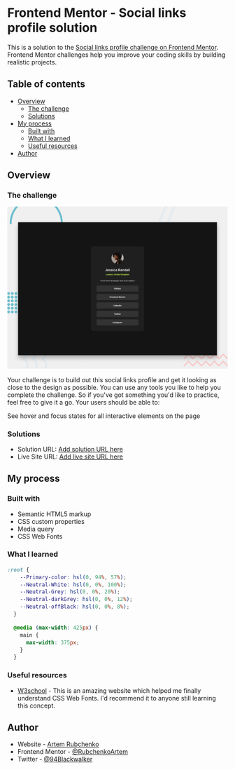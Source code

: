 # Frontend Mentor - Social links profile solution

This is a solution to the [Social links profile challenge on Frontend Mentor](https://www.frontendmentor.io/challenges/social-links-profile-UG32l9m6dQ). Frontend Mentor challenges help you improve your coding skills by building realistic projects.

## Table of contents

- [Overview](#overview)
  - [The challenge](#the-challenge)
  - [Solutions](#solutions)
- [My process](#my-process)
  - [Built with](#built-with)
  - [What I learned](#what-i-learned)
  - [Useful resources](#useful-resources)
- [Author](#author)

## Overview

### The challenge

![](./assets/images/desktop-preview.jpg)

Your challenge is to build out this social links profile and get it looking as close to the design as possible. You can use any tools you like to help you complete the challenge. So if you've got something you'd like to practice, feel free to give it a go. Your users should be able to:

See hover and focus states for all interactive elements on the page

### Solutions

- Solution URL: [Add solution URL here](https://your-solution-url.com)
- Live Site URL: [Add live site URL here](https://your-live-site-url.com)

## My process

### Built with

- Semantic HTML5 markup
- CSS custom properties
- Media query
- CSS Web Fonts

### What I learned

```css
:root {
    --Primary-color: hsl(0, 94%, 57%);
    --Neutral-White: hsl(0, 0%, 100%);
    --Neutral-Grey: hsl(0, 0%, 20%);
    --Neutral-darkGrey: hsl(0, 0%, 12%);
    --Neutral-offBlack: hsl(0, 0%, 8%);
  }
```

```css
  @media (max-width: 425px) {
    main {
      max-width: 375px;
    }
  }
```

### Useful resources

- [W3school](https://www.w3schools.com/css/css3_fonts.asp) - This is an amazing website which helped me finally understand CSS Web Fonts. I'd recommend it to anyone still learning this concept.

## Author

- Website - [Artem Rubchenko](https://github.com/RubchenkoArtem)
- Frontend Mentor - [@RubchenkoArtem](https://www.frontendmentor.io/profile/RubchenkoArtem)
- Twitter - [@94Blackwalker](https://x.com/94Blackwalker)
